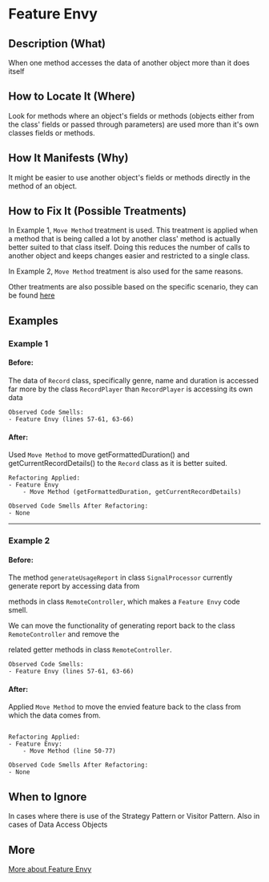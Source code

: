 # Feature Envy
## Description (What)

When one method accesses the data of another object more than it does itself

## How to Locate It (Where)

Look for methods where an object's fields or methods (objects either from the class' fields or passed through parameters) are used more than it's own classes fields or methods.

## How It Manifests (Why)

It might be easier to use another object's fields or methods directly in the method of an object.

## How to Fix It (Possible Treatments)

In Example 1, `Move Method` treatment is used. This treatment is applied when a method that is being called a lot by another class' method is actually better suited to that class itself. Doing this reduces the number of calls to another object and keeps changes easier and restricted to a single class.

In Example 2, `Move Method` treatment is also used for the same reasons.

Other treatments are also possible based on the specific scenario, they can be found [here](https://refactoring.guru/smells/feature-envy#:~:text=Treatment)

## Examples

### Example 1

#### Before:

The data of `Record` class, specifically genre, name and duration is accessed far more by the class `RecordPlayer` than `RecordPlayer` is accessing its own data

```
Observed Code Smells:
- Feature Envy (lines 57-61, 63-66)
```

#### After:

Used `Move Method` to move getFormattedDuration() and getCurrentRecordDetails() to the `Record` class as it is better suited.

```
Refactoring Applied:
- Feature Envy
    - Move Method (getFormattedDuration, getCurrentRecordDetails)
```

```
Observed Code Smells After Refactoring:
- None
```

---

### Example 2

#### Before:

The method `generateUsageReport` in class `SignalProcessor` currently generate report by accessing data from

methods in class `RemoteController`, which makes a `Feature Envy` code smell.

We can move the functionality of generating report back to the class `RemoteController` and remove the

related getter methods in class `RemoteController`.

```
Observed Code Smells:
- Feature Envy (lines 57-61, 63-66)
```

#### After:

Applied `Move Method` to move the envied feature back to the class from which the data comes from.
```

Refactoring Applied:
- Feature Envy:
    - Move Method (line 50-77)
```

```
Observed Code Smells After Refactoring:
- None
```

## When to Ignore

In cases where there is use of the Strategy Pattern or Visitor Pattern. Also in cases of Data Access Objects

## More

[More about Feature Envy](https://refactoring.guru/smells/feature-envy)


